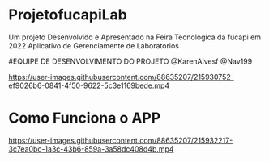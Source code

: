 # ProjetofucapiLab

Um projeto Desenvolvido e Apresentado na Feira Tecnologica da fucapi em 2022
Aplicativo de Gerenciamente de Laboratorios

#EQUIPE DE DESENVOLVIMENTO DO PROJETO
@KarenAlvesf
@Nav199

https://user-images.githubusercontent.com/88635207/215930752-ef9026b6-0841-4f50-9622-5c3e1169bede.mp4


###
# Como Funciona o APP
https://user-images.githubusercontent.com/88635207/215932217-3c7ea0bc-1a3c-43b6-859a-3a58dc408d4b.mp4
